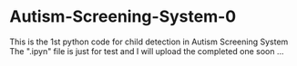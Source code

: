 # Autism-Screening-System-0
This is the 1st python code for child detection in Autism Screening System
The ".ipyn" file is just for test and I will upload the completed one soon ...
